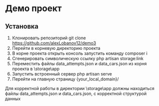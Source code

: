 # Демо проект

## Установка
1) Клонировать репозиторий git clone https://github.com/alexLobanov12/demo3
2) Перейти в корневую директорию проекта 
3) В корне проекта открыть консоль запустить команду composer i
4) Сгенерировать символическую ссылку php artisan storage:link
5) Переместить файлы data_attempts.json и data_cars.json из корня проекта в \storage\app
6) Запустить встроенный сервер php artisan serve
7) Перейти на главную страницу {your_local_domain}/

Для корректной работы в директории \storage\app должны находиться файлы data_attempts.json и data_cars.json, с корректной структурой данных